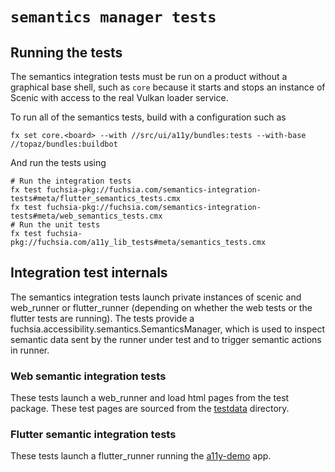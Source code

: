# `semantics manager tests`

## Running the tests

The semantics integration tests must be run on a product without a graphical base shell,
such as `core` because it starts and stops an instance of Scenic with access to the real
Vulkan loader service.

To run all of the semantics tests, build with a configuration such as
```
fx set core.<board> --with //src/ui/a11y/bundles:tests --with-base //topaz/bundles:buildbot
```

And run the tests using
```
# Run the integration tests
fx test fuchsia-pkg://fuchsia.com/semantics-integration-tests#meta/flutter_semantics_tests.cmx
fx test fuchsia-pkg://fuchsia.com/semantics-integration-tests#meta/web_semantics_tests.cmx
# Run the unit tests
fx test fuchsia-pkg://fuchsia.com/a11y_lib_tests#meta/semantics_tests.cmx
```

## Integration test internals

The semantics integration tests launch private instances of scenic and web\_runner or
flutter\_runner (depending on whether the web tests or the flutter tests are running).
The tests provide a fuchsia.accessibility.semantics.SemanticsManager, which is used to inspect
semantic data sent by the runner under test and to trigger semantic actions in runner.

### Web semantic integration tests

These tests launch a web\_runner and load html pages from the test package.  These test pages are
sourced from the [testdata](/src/ui/a11y/lib/semantics/tests/testdata) directory.

### Flutter semantic integration tests

These tests launch a flutter\_runner running the [a11y-demo](/src/ui/a11y/bin/demo) app.
